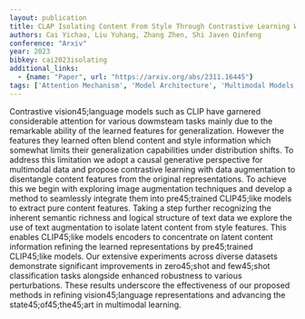```yaml
---
layout: publication
title: CLAP Isolating Content From Style Through Contrastive Learning With Augmented Prompts
authors: Cai Yichao, Liu Yuhang, Zhang Zhen, Shi Javen Qinfeng
conference: "Arxiv"
year: 2023
bibkey: cai2023isolating
additional_links:
  - {name: "Paper", url: "https://arxiv.org/abs/2311.16445"}
tags: ['Attention Mechanism', 'Model Architecture', 'Multimodal Models', 'Pretraining Methods', 'Prompting', 'Security']
---
```

Contrastive vision45;language models such as CLIP have garnered considerable attention for various dowmsteam tasks mainly due to the remarkable ability of the learned features for generalization. However the features they learned often blend content and style information which somewhat limits their generalization capabilities under distribution shifts. To address this limitation we adopt a causal generative perspective for multimodal data and propose contrastive learning with data augmentation to disentangle content features from the original representations. To achieve this we begin with exploring image augmentation techniques and develop a method to seamlessly integrate them into pre45;trained CLIP45;like models to extract pure content features. Taking a step further recognizing the inherent semantic richness and logical structure of text data we explore the use of text augmentation to isolate latent content from style features. This enables CLIP45;like models encoders to concentrate on latent content information refining the learned representations by pre45;trained CLIP45;like models. Our extensive experiments across diverse datasets demonstrate significant improvements in zero45;shot and few45;shot classification tasks alongside enhanced robustness to various perturbations. These results underscore the effectiveness of our proposed methods in refining vision45;language representations and advancing the state45;of45;the45;art in multimodal learning.
